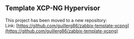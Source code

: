 ## Template XCP-NG Hypervisor

This project has been moved to a new repository: 
<br>
Link: [https://github.com/guillerg86/zabbix-template-xcpng](https://github.com/guillerg86/zabbix-template-xcpng)